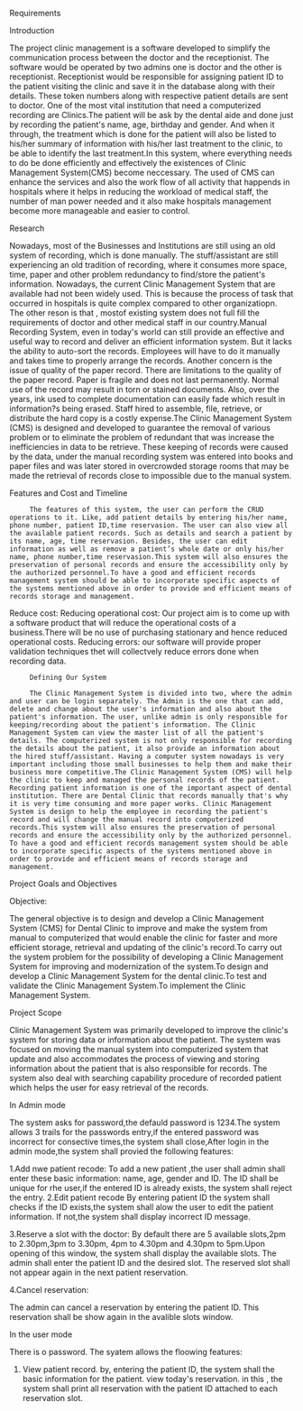 Requirements

Introduction

The project clinic management is a software developed to simplify the communication process between the doctor and the receptionist. The software would be operated by two admins one is doctor and the other is receptionist. Receptionist would be responsible for assigning patient ID to the patient visiting the clinic and save it in the database along with their details. These token numbers along with respective patient details are sent to doctor.
One of the most vital institution that need a computerized recording are Clinics.The patient will be ask by the dental aide and done just by recording the patient's name, age, birthday and gender. And when it through, the treatment which is done for the patient will also be listed to his/her summary of information with his/her last treatment to the clinic, to be able to identify the last treatment.In this system, where everything needs to do be done efficiently and effectively the existences of Clinic Management System(CMS) become neccessary. The used of CMS can enhance the services and also the work flow of all activity that happends in hospitals where it helps in reducing the workload of medical staff, the number of man power needed and it also make hospitals management become more manageable and easier to control.

Research

Nowadays, most of the Businesses and Institutions are still using an old system of recording, which is done manually. The stuff/assistant are still experiencing an old tradition of recording, where it consumes more space, time, paper and other problem redundancy to find/store the patient's information.
Nowadays, the current Clinic Management System that are available had not been widely used. This is because the process of task that occurred in hospitals is quite complex compared to other organizatiopn. The other reson is that , mostof existing system does not full fill the requirements of doctor and other medical staff in our country.Manual Recording System, even in today's world can still provide an effective and useful way to record and deliver an efficient information system. But it lacks the ability to auto-sort the records. Employees will have to do it manually and takes time to properly arrange the records. Another concern is the issue of quality of the paper record. There are limitations to the quality of the paper record. Paper is fragile and does not last permanently. Normal use of the record may result in torn or stained documents. Also, over the years, ink used to complete documentation can easily fade which result in information?s being erased. Staff hired to assemble, file, retrieve, or distribute the hard copy is a costly expense.The Clinic Management System (CMS) is designed and developed to guarantee the removal of various problem or to eliminate the problem of redundant that was increase the inefficiencies in data to be retrieve. These keeping of records were caused by the data, under the manual recording system was entered into books and paper files and was later stored in overcrowded storage rooms that may be made the retrieval of records close to impossible due to the manual system.

Features and Cost and Timeline

         The features of this system, the user can perform the CRUD operations to it. Like, add patient details by entering his/her name, phone number, patient ID,time reservasion. The user can also view all the available patient records. Such as details and search a patient by its name, age, time reservasion. Besides, the user can edit information as well as remove a patient’s whole date or only his/her name, phone number,time reservasion.This system will also ensures the preservation of personal records and ensure the accessibility only by the authorized personnel.To have a good and efficient records management system should be able to incorporate specific aspects of the systems mentioned above in order to provide and efficient means of records storage and management.
         
Reduce cost:
Reducing operational cost: Our project aim is to come up with a software product that will reduce the operational costs of a business.There will be no use of purchasing stationary and hence reduced operational costs.
Reducing errors:
our software will provide proper validation techniques thet will collectvely reduce errors done when recording data.

         
         Defining Our System
         
         The Clinic Management System is divided into two, where the admin and user can be login separately. The Admin is the one that can add, delete and change about the user's information and also about the patient's information. The user, unlike admin is only responsible for keeping/recording about the patient's information. The Clinic Management System can view the master list of all the patient's details. The computerized system is not only responsible for recording the details about the patient, it also provide an information about the hired stuff/assistant. Having a computer system nowadays is very important including those small businesses to help them and make their business more competitive.The Clinic Management System (CMS) will help the clinic to keep and managed the personal records of the patient. Recording patient information is one of the important aspect of dental institution. There are Dental Clinic that records manually that's why it is very time consuming and more paper works. Clinic Management System is design to help the employee in recording the patient's record and will change the manual record into computerized records.This system will also ensures the preservation of personal records and ensure the accessibility only by the authorized personnel. To have a good and efficient records management system should be able to incorporate specific aspects of the systems mentioned above in order to provide and efficient means of records storage and management.
         
Project Goals and Objectives
         
Objective:

The general objective is to design and develop a Clinic Management System (CMS) for Dental Clinic to improve and make the system from manual to computerized that would enable the clinic for faster and more efficient storage, retrieval and updating of the clinic's record.To carry out the system problem for the possibility of developing a Clinic Management System for improving and modernization of the system.To design and develop a Clinic Management System for the dental clinic.To test and validate the Clinic Management System.To implement the Clinic Management System.

Project Scope

Clinic Management System was primarily developed to improve the clinic's system for storing data or information about the patient.
The system was focused on moving the manual system into computerized system that update and also accommodates the process of viewing and storing information about the patient  that is also responsible for records. The system also deal with searching capability procedure of recorded patient which helps the user for easy retrieval of the records.


In Admin mode

The system asks for password,the defauld password is 1234.The system allows 3 trails for the passwords entry,if the entered password was incorrect for consective times,the system shall close,After login in the admin mode,the system shall provied the following features:

1.Add nwe patient recode:
To add a new patient ,the user shall admin shall enter these basic information: name, age, gender and ID. The ID shall be unique for rhe user,if the entered ID is already exists, the system shall reject the entry.
2.Edit patient recode
By entering patient ID the system shall checks if the ID exists,the system shall alow the user to edit the patient information. If not,the system shall display incorrect ID message.

3.Reserve a slot with the doctor:
By default there are 5 available slots,2pm to 2.30pm,3pm to 3.30pm, 4pm to 4.30pm and 4.30pm to 5pm.Upon opening of this window, the system shall display the available slots. The admin shall enter the patient ID and the desired slot. The reserved slot shall not appear again in the next patient reservation.

4.Cancel reservation:

The admin can cancel a reservation by entering the patient ID. This reservation shall be show again in the avalible slots window.

In the user mode

There is o password. The syatem allows the floowing features:
1. View patient record.
by, entering the patient ID, the system shall the basic information for the patient.
view today's reservation.
in this , the system shall print all reservation with the patient ID attached to each reservation slot.




         
         
         
